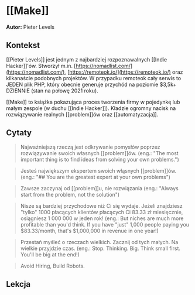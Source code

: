 # [[Make]]

**Autor:** Pieter Levels

## Kontekst
[[Pieter Levels]] jest jednym z najbardziej rozpoznawalnych [[Indie Hacker]]'ów. Stworzył m.in. [https://nomadlist.com/](https://nomadlist.com/), [https://remoteok.io/](https://remoteok.io/) oraz kilkanaście podobnych projektów. W przypadku remoteok cały serwis to JEDEN plik PHP, który obecnie generuje przychód na poziomie $3,5k+ DZIENNIE (stan na połowę 2021 roku).

[[Make]] to książka pokazująca proces tworzenia firmy w pojedynkę lub małym zespole (w duchu [[Indie Hacker]]). Kładzie ogromny nacisk na rozwiązywanie realnych [[problem]]ów oraz [[automatyzacja]].

## Cytaty
> Najważniejszą rzeczą jest odkrywanie pomysłów poprzez rozwiązywanie swoich własnych [[problem]]ów. (eng.: "The most important thing is to find ideas from solving your own problems.")


> Jesteś największym ekspertem swoich włąsnych [[problem]]ów. (eng.: "## You are the greatest expert at your own problems")


> Zawsze zaczynaj od [[problem]]u, nie rozwiązania (eng.: "Always start from the problem, not the solution")


> Nisze są bardziej przychodowe niż Ci się wydaje. Jeżeli znajdziesz "tylko" 1000 płacących klientów płacących Ci 83.33 zł miesięcznie, osiągniesz 1 000 000 w jeden rok! (eng.: But niches are much more profitable than you'd think. If you have "just" 1,000 people paying you $83.33/month, that's $1,000,000 in revenue in one year!)


> Przestań myśleć o rzeczach wielkich. Zacznij od tych małych. Na wielkie przyjdzie czas. (eng.: Stop. Thinking. Big. Think small first. You'll be big at the end!)


> Avoid Hiring, Build Robots. 

## Lekcja